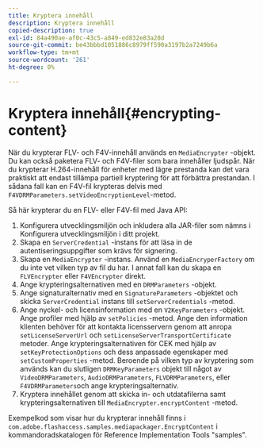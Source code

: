 ```yaml
---
title: Kryptera innehåll
description: Kryptera innehåll
copied-description: true
exl-id: 84a490ae-af0c-43c5-a849-ed832e83a28d
source-git-commit: be43bbbd1051886c8979ff590a3197b2a7249b6a
workflow-type: tm+mt
source-wordcount: '261'
ht-degree: 0%

---
```


# Kryptera innehåll{#encrypting-content}

När du krypterar FLV- och F4V-innehåll används en `MediaEncrypter` -objekt. Du kan också paketera FLV- och F4V-filer som bara innehåller ljudspår. När du krypterar H.264-innehåll för enheter med lägre prestanda kan det vara praktiskt att endast tillämpa partiell kryptering för att förbättra prestandan. I sådana fall kan en F4V-fil krypteras delvis med `F4VDRMParameters.setVideoEncryptionLevel`-metod.

Så här krypterar du en FLV- eller F4V-fil med Java API:

1. Konfigurera utvecklingsmiljön och inkludera alla JAR-filer som nämns i Konfigurera utvecklingsmiljön i ditt projekt.
1. Skapa en `ServerCredential` -instans för att läsa in de autentiseringsuppgifter som krävs för signering.
1. Skapa en `MediaEncrypter` -instans. Använd en `MediaEncryperFactory` om du inte vet vilken typ av fil du har. I annat fall kan du skapa en `FLVEncrypter` eller `F4VEncrypter` direkt.
1. Ange krypteringsalternativen med en `DRMParameters` -objekt.
1. Ange signaturalternativ med en `SignatureParameters` -objektet och skicka `ServerCredential` instans till `setServerCredentials` -metod.
1. Ange nyckel- och licensinformation med en `V2KeyParameters` -objekt. Ange profiler med hjälp av `setPolicies` -metod. Ange den information klienten behöver för att kontakta licensservern genom att anropa `setLicenseServerUrl` och `setLicenseServerTransportCertificate` metoder. Ange krypteringsalternativen för CEK med hjälp av `setKeyProtectionOptions` och dess anpassade egenskaper med `setCustomProperties` -metod. Beroende på vilken typ av kryptering som används kan du slutligen `DRMKeyParameters` objekt till något av `VideoDRMParameters`, `AudioDRMParameters`, `FLVDRMParameters`, eller `F4VDRMParameters`och ange krypteringsalternativ.
1. Kryptera innehållet genom att skicka in- och utdatafilerna samt krypteringsalternativen till `MediaEncrypter.encryptContent` -metod.

Exempelkod som visar hur du krypterar innehåll finns i `com.adobe.flashaccess.samples.mediapackager.EncryptContent` i kommandoradskatalogen för Reference Implementation Tools &quot;samples&quot;.
